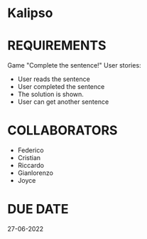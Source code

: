 # Kalipso

# REQUIREMENTS
Game "Complete the sentence!"
User stories:
- User reads the sentence
- User completed the sentence
- The solution is shown.
- User can get another sentence

# COLLABORATORS
- Federico 
- Cristian 
- Riccardo
- Gianlorenzo
- Joyce

# DUE DATE
27-06-2022

